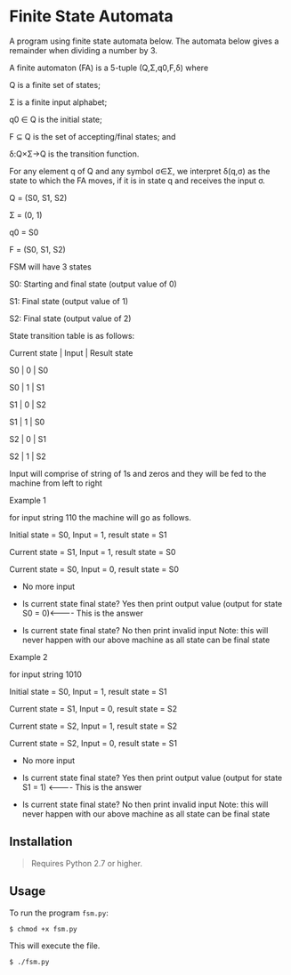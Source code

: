 # Finite State Automata

A program using finite state automata below. The automata below gives a remainder when dividing a number by 3.

A finite automaton (FA) is a 5-tuple (Q,Σ,q0,F,δ) where

Q is a finite set of states;

Σ is a finite input alphabet;

q0 ∈ Q is the initial state;

F ⊆ Q is the set of accepting/final states; and

δ:Q×Σ→Q is the transition function.

For any element q of Q and any symbol σ∈Σ, we interpret δ(q,σ) as the state to which the FA moves, if it is in state q and receives the input σ.

Q = (S0, S1, S2)

Σ = (0, 1)

q0 = S0

F = (S0, S1, S2)

FSM will have 3 states

S0: Starting and final state (output value of 0)

S1: Final state (output value of 1)

S2: Final state (output value of 2)

State transition table is as follows:

Current state | Input | Result state

S0            | 0     | S0

S0            | 1     | S1

S1            | 0     | S2

S1            | 1     | S0

S2            | 0     | S1

S2            | 1     | S2

Input will comprise of string of 1s and zeros and they will be fed to the machine from left to right

Example 1

for input string 110 the machine will go as follows.

Initial state = S0, Input = 1, result state = S1

Current state = S1, Input = 1, result state = S0

Current state = S0, Input = 0, result state = S0

- No more input

- Is current state final state? Yes then print output value (output for state S0 = 0)<---- This is the answer

- Is current state final state? No then print invalid input Note: this will never happen with our above machine as all state can be final state

Example 2

for input string 1010

Initial state = S0, Input = 1, result state = S1

Current state = S1, Input = 0, result state = S2

Current state = S2, Input = 1, result state = S2

Current state = S2, Input = 0, result state = S1

- No more input

- Is current state final state? Yes then print output value (output for state S1 = 1) <---- This is the answer

- Is current state final state? No then print invalid input Note: this will never happen with our above machine as all state can be final state

## Installation

>Requires Python 2.7 or higher.

## Usage

To run the program `fsm.py`:

`$ chmod +x fsm.py`

This will execute the file.

`$ ./fsm.py`


